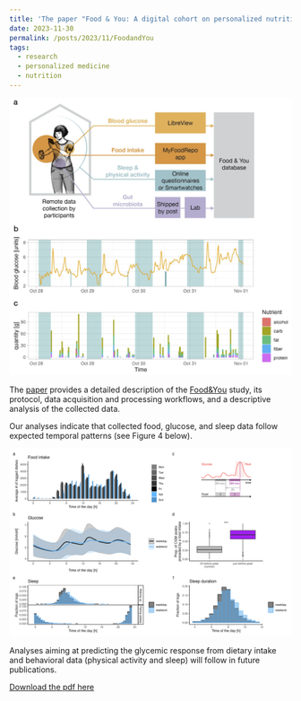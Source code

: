 ```yaml
---
title: 'The paper "Food & You: A digital cohort on personalized nutrition." is out in PLOS Digital Health'
date: 2023-11-30
permalink: /posts/2023/11/FoodandYou
tags:
  - research
  - personalized medicine
  - nutrition
---
```



![figure1](/images/publications/2023_FoodandYou.png)



The [paper](http://lasy.github.io/publication/2023-Heritier-FoodandYou) provides a detailed description of the [Food&You](https://www.foodandyou.org) study, its protocol, data acquisition and processing workflows, and a descriptive analysis of the collected data.



Our analyses indicate that collected food, glucose, and sleep data follow expected temporal patterns (see Figure 4 below).

![figure4](/images/publications/2023_FoodandYou_2.png)


Analyses aiming at predicting the glycemic response from dietary intake and behavioral data (physical activity and sleep) will follow in future publications.


[Download the pdf here](http://lasy.github.io/files/papers/2023_Heritier_FoodandYou.pdf)

